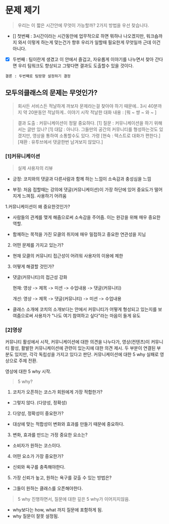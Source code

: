 # 문제 제기
> 우리는 이 짧은 시간안에 무엇이 가능할까? 2가지 방법을 우선 찾습니다.
  - [] 첫번째 : 3시간이라는 시간동안에 업무적으로 하면 뭐하나 나오겠지만, 워크숍까지 와서 이렇게 하는게 맞는건가 향후 우리가 일할때 필요한게 무엇일까 근데 이건 아니다.
  - [x] 두번째 : 팀이란게 생겼고 이 안에서 즐겁고, 자유롭게 이야기를 나누면서 찾아 간다면 우리 팀워크도 향상되고 그렇다면 결과도 도출할수 있을 것이다.
  ```
  결론 : 두번째로 팀방향 설정하기 결정
  ```


## 모두의클래스의 문제는 무엇인가?
> 회사든 서비스든 적날하게 까보자 문제라는걸 찾아야 하기 때문에.. 3시 40분까지 약 20분동안 적날하게.. 이야기 시작
  적날한 대화 내용 : [뭐 ~ 썅 ~ 와 ~ ]
  
> 결과 도출 : 커뮤니케이션이 정말 중요하다.
  [1] 질문 : 커뮤니케이션을 하기 위해서는 글만 있나?
  [1] 대답 : 아니다. 그들만의 공간의 커뮤니티를 형성하는것도 있겠지만, 영상을 통하여 소통할수도 있다. 
            가령 [현숙 : 텍스트로 대화가 편한다.] [재환 : 유투브에서 댓글한번 남겨보지 않았다.]



### [1]커뮤니케이션

> 실제 사용자의 리뷰

- 긍정: 코치와의 댓글과 다른사람과 함께 하는 느낌이 소속감과 충성심을 느낌

- 부정: 처음 접할때는 강의에 댓글(커뮤니케이션)이 가장 하단에 있어 중요도가 떨어지게 느껴짐. 사용하기 어려움


1.커뮤니케이션이 왜 중요한것인가?

- 사람들의 관계를 맺게 해줌으로써 소속감을 주어줌. 이는 완강을 위해 매우 중요한 역할.

- 함께하는 목적을 가진 모클의 취지에 매우 밀접하고 중요한 연관성을 지님



2. 어떤 문제를 가지고 있는가?

 - 현재 모클의 커뮤니티 접근성이 어려워 사용자의 이용에 제한

3. 어떻게 해결할 것인가?

 - 댓글(커뮤니티)의 접근성 강화

   현재: 영상 -> 제목 -> 미션 -> 수업내용 -> 댓글(커뮤니티)

   개선: 영상 -> 제목 -> 댓글(커뮤니티) -> 미션 -> 수업내용

 - 클래스 소개에 코치의 소개보다는 안에서 커뮤니티가 어떻게 형성되고 있는지를 보여줌으로써 사용자가 "나도 여기 참여하고 싶다"라는 마음이 들게 유도



### [2]영상
커뮤니티 활성에서 시작, 커뮤니케이션에 대한 의견을 나누다가, 영상(컨텐츠)이 커뮤니티 활성, 활발한 커뮤니케이션에 관련이 있는지에 대한 의견 제시.
두 부분이 연결된 부분도 있지만, 각각 독립성을 가지고 있다고 판단. 
커뮤니케이션에 대한 5 why 실패로 영상으로 주제 전환. 

영상에 대한  5 why 시작. 

> 5 why?

1. 코치가 오픈하는 코스가 회원에게 가장 적합한가? 
 - 그렇지 않다. (다양성, 정확성)
2. 다양성, 정확성이 중요한가?
 - 대상에 맞는 적합성이 변화와 효과를 만들기 때문에 중요하다.
3. 변화, 효과를 만드는 가정 중요한 요소는?
 - 소비자가 원하는 코스이다.
 4. 어떤 요소가 가장 중요한가?
  - 신뢰와 욕구를 충족해야한다.
 5. 가장 신뢰가 높고, 원하는 욕구를 갖출 수 있는 방법은?
  - 그들이 원하는 클래스를 오픈해야한다.
  
> 5 why 진행하면서, 질문에 대한 깊은 5 why가 이어지지않음. 
- why보다는 how, what 까지 질문에 포함하게 됨.
- why 질문이 잘못 설정됨.


